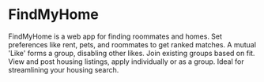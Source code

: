 # FindMyHome
FindMyHome is a web app for finding roommates and homes. Set preferences like rent, pets, and roommates to get ranked matches. A mutual 'Like' forms a group, disabling other likes. Join existing groups based on fit. View and post housing listings, apply individually or as a group. Ideal for streamlining your housing search.
